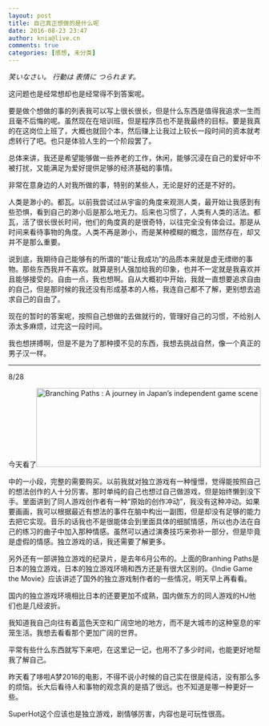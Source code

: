 ```yaml
---
layout: post
title: 自己真正想做的是什么呢
date: 2016-08-23 23:47
author: knia@live.cn
comments: true
categories: [感想, 未分类]
---
```

<em>笑いなさい。 行動は 表情に つられます。</em>

这问题也是经常想却也是经常得不到答案呢。

<!--more-->

要是做个想做的事的列表我可以写上很长很长，但是什么东西是值得我追求一生而且毫不后悔的呢。虽然现在在培训班，但是程序员也不是我最终的目标。要是我真的在这岗位上班了，大概也就回个本，然后赚上让我过上较长一段时间的资本就考虑转行了吧。也只是体验人生的一个阶段罢了。

总体来讲，我还是希望能够做一些养老的工作，休闲，能够沉浸在自己的爱好中不被打扰，又能满足为爱好提供足够的经济基础的事情。

非常在意身边的人对我所做的事，特别的某些人，无论是好的还是不好的。

人类是渺小的。都瓦。以前我尝试过从宇宙的角度来观测人类，最开始让我感到有些恐惧，看到自己的渺小后是那么地无力。后来也习惯了，人类有人类的活法。都瓦，活了很长很长时间，他们的角度真的是很奇特，以往完全没有体会过。那是从时间来看待事物的角度。人类不再是渺小，而是某种模糊的概念，固然存在，却又并不是那么重要。

说到底，我期待自己能够有的所谓的“能让我成功”的品质本来就是虚无缥缈的事物。那些东西我并不喜欢。就算是别人强加给我的印象，也并不一定就是我喜欢并且能够接受的。自由一点，我也想啊。自从大概初中开始，我就一直想要追求自由的自己，但是那时候的我还没有形成基本的人格，我连自己都不了解，更别想去追求自己的自由了。

现在的暂时的答案呢，按照自己想做的去做就行的，管理好自己的习惯，不给别人添太多麻烦，过完这一段时间。

我也想拼搏啊，但是不是为了那种摸不见的东西，我想去挑战自然，像一个真正的男子汉一样。

<hr />

8/28

今天看了<img class="" src="http://branchingpaths.jp/img/RGB_logo_normal.png" alt="Branching Paths : A journey in Japan’s independent game scene" width="448" height="158" />

中的一小段，完整的需要购买。以前我就对独立游戏有一种憧憬，觉得能按照自己的想法创作的人十分厉害。那时单纯的自己也想过自己做游戏，但是始终懒到没下手。里面讲到了同人游戏创作者有一种“原始的创作冲动”，我没有这种冲动。如果要画画，我可以根据最近有想法的事件在脑中构出一副图，但是却没有足够的能力去把它实现。音乐的话我也不是很能体会到里面具体的细腻情感，所以也办法在自己的练习的曲子中加入那种情感。虽然可以通过演奏技巧来弥补一部分，但是毕竟是虚假的情感。独立游戏的话，我还需要了解更多。

另外还有一部讲独立游戏的纪录片，是去年6月公布的。上面的Branhing Paths是日本的独立游戏，日本的独立游戏环境和西方还是有很大区别的。《Indie Game the Movie》应该讲述了国外的独立游戏制作者的一些情况，明天早上再看看。

国内的独立游戏环境相比日本的还要更加不成熟，国内做东方的同人游戏的HJ他们也是几经波折。

我知道我自己向往有着蓝色天空和广阔空地的地方，而不是大城市的这种窒息的牢笼生活。我想去看看那个更加广阔的世界。

平常有些什么东西就写下来吧，在这里记一记，也用不了多少时间，也能更好地帮我了解自己。

昨天看了哆啦A梦2016的电影，不得不说小时候的自己实在很是纯洁，没有那么多的烦恼。长大后看待人和事物的观念真的是插了很远。也不知道是哪一种更好一些。

SuperHot这个应该也是独立游戏，剧情够厉害，内容也是可玩性很高。
